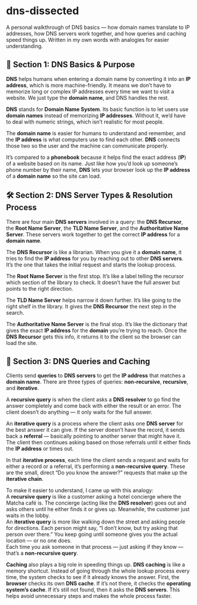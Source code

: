 # dns-dissected
A personal walkthrough of DNS basics — how domain names translate to IP addresses, how DNS servers work together, and how queries and caching speed things up. Written in my own words with analogies for easier understanding.


## 🧠 **Section 1: DNS Basics & Purpose**

**DNS** helps humans when entering a domain name by converting it into an **IP address**, which is more machine-friendly. It means we don’t have to memorize long or complex IP addresses every time we want to visit a website. We just type the **domain name**, and DNS handles the rest.

**DNS** stands for **Domain Name System**. Its basic function is to let users use **domain names** instead of memorizing **IP addresses**. Without it, we’d have to deal with numeric strings, which isn’t realistic for most people.

The **domain name** is easier for humans to understand and remember, and the **IP address** is what computers use to find each other. **DNS** connects those two so the user and the machine can communicate properly.

It’s compared to a **phonebook** because it helps find the exact address (**IP**) of a website based on its name. Just like how you’d look up someone’s phone number by their name, **DNS** lets your browser look up the **IP address** of a **domain name** so the site can load.


## 🛠️ **Section 2: DNS Server Types & Resolution Process**

There are four main **DNS servers** involved in a query: the **DNS Recursor**, the **Root Name Server**, the **TLD Name Server**, and the **Authoritative Name Server**. These servers work together to get the correct **IP address** for a **domain name**.

The **DNS Recursor** is like a librarian. When you give it a **domain name**, it tries to find the **IP address** for you by reaching out to other **DNS servers**. It’s the one that takes the initial request and starts the lookup process.

The **Root Name Server** is the first stop. It’s like a label telling the recursor which section of the library to check. It doesn’t have the full answer but points to the right direction.

The **TLD Name Server** helps narrow it down further. It’s like going to the right shelf in the library. It gives the **DNS Recursor** the next step in the search.

The **Authoritative Name Server** is the final stop. It’s like the dictionary that gives the exact **IP address** for the **domain** you’re trying to reach. Once the **DNS Recursor** gets this info, it returns it to the client so the browser can load the site.


## 🔁 **Section 3: DNS Queries and Caching**

Clients send **queries** to **DNS servers** to get the **IP address** that matches a **domain name**. There are three types of queries: **non-recursive**, **recursive**, and **iterative**.

A **recursive query** is when the client asks a **DNS resolver** to go find the answer completely and come back with either the result or an error. The client doesn’t do anything — it only waits for the full answer.

An **iterative query** is a process where the client asks one **DNS server** for the best answer it can give. If the server doesn’t have the record, it sends back a **referral** — basically pointing to another server that might have it. The client then continues asking based on those referrals until it either finds the **IP address** or times out.

In that **iterative process**, each time the client sends a request and waits for either a record or a referral, it’s performing a **non-recursive query**. These are the small, direct “Do you know the answer?” requests that make up the **iterative chain**.

To make it easier to understand, I came up with this analogy:  
A **recursive query** is like a customer asking a hotel concierge where the Matcha café is. The concierge (acting like the **DNS resolver**) goes out and asks others until he either finds it or gives up. Meanwhile, the customer just waits in the lobby.  
An **iterative query** is more like walking down the street and asking people for directions. Each person might say, “I don’t know, but try asking that person over there.” You keep going until someone gives you the actual location — or no one does.  
Each time you ask someone in that process — just asking if they know — that’s a **non-recursive query**.

**Caching** also plays a big role in speeding things up. **DNS caching** is like a memory shortcut. Instead of going through the whole lookup process every time, the system checks to see if it already knows the answer. First, the **browser** checks its own **DNS cache**. If it’s not there, it checks the **operating system’s cache**. If it’s still not found, then it asks the **DNS servers**. This helps avoid unnecessary steps and makes the whole process faster.
